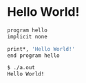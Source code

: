 # Hello World!

```bash
program hello
implicit none

print*, 'Hello World!'
end program hello
```
```bash
$ ./a.out
Hello World!
```
